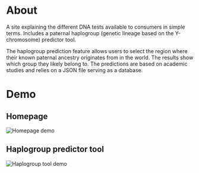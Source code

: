 # About
A site explaining the different DNA tests available to consumers in simple terms. Includes a paternal haplogroup (genetic lineage based on the Y-chromosome) predictor tool. 

The haplogroup prediction feature allows users to select the region where their known paternal ancestry originates from in the world. The results show which group they likely belong to. The predictions are based on academic studies and relies on a JSON file serving as a database.


# Demo

## Homepage

![Homepage demo](https://github.com/izi-manny/DNA-tests-simplified-project/blob/main/Assets/dna-explained-home.gif)

## Haplogroup predictor tool

![Haplogroup tool demo](https://github.com/izi-manny/DNA-tests-simplified-project/blob/main/Assets/dna-explained-predictor.gif)

